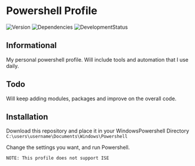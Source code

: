 # Powershell Profile
![Version](https://img.shields.io/badge/Version-1.0-brightgreen.svg)
![Dependencies](https://img.shields.io/badge/Dependencies-up%20to%20date-brightgreen.svg)
![DevelopmentStatus](https://img.shields.io/badge/Development%20Status-early%20alpha-brightred.svg)

## Informational
My personal powershell profile. Will include tools and automation that I use daily. 

## Todo
Will keep adding modules, packages and improve on the overall code. 

## Installation
Download this repository and place it in your WindowsPowershell Directory
`C:\users\username\Documents\Windows\Powershell`

Change the settings you want, and run Powershell. 

`NOTE: This profile does not support ISE`
